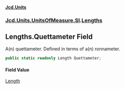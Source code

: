 #### [Jcd.Units](index.md 'index')
### [Jcd.Units.UnitsOfMeasure.SI](Jcd.Units.UnitsOfMeasure.SI.md 'Jcd.Units.UnitsOfMeasure.SI').[Lengths](Lengths.md 'Jcd.Units.UnitsOfMeasure.SI.Lengths')

## Lengths.Quettameter Field

A(n) quettameter. Defined in terms of a(n) ronnameter.

```csharp
public static readonly Length Quettameter;
```

#### Field Value
[Length](Length.md 'Jcd.Units.UnitTypes.Length')